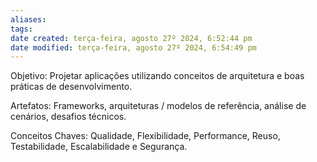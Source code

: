 ```yaml
---
aliases: 
tags: 
date created: terça-feira, agosto 27º 2024, 6:52:44 pm
date modified: terça-feira, agosto 27º 2024, 6:54:49 pm
---
```

Objetivo: Projetar aplicações utilizando conceitos de arquitetura e boas práticas de desenvolvimento.

Artefatos: Frameworks, arquiteturas / modelos de referência, análise de cenários, desafios técnicos.

Conceitos Chaves: Qualidade, Flexibilidade, Performance, Reuso, Testabilidade, Escalabilidade e Segurança.